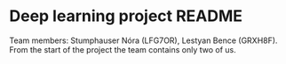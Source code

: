 # Deep learning project README
Team members: Stumphauser Nóra (LFG7OR), Lestyan Bence (GRXH8F).   
From the start of the project the team contains only two of us.
